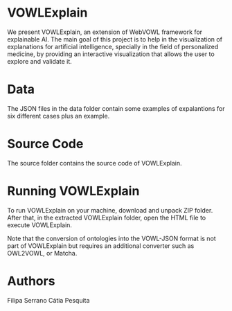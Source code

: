 # VOWLExplain
We present VOWLExplain, an extension of WebVOWL framework for explainable AI. The main goal of this project is to help in the visualization of explanations for artificial intelligence, specially in the field of personalized medicine, by providing an interactive visualization that allows the user to explore and validate it.

# Data

The JSON files in the data folder contain some examples of expalantions for six different cases plus an example.

# Source Code

The source folder contains the source code of VOWLExplain.

# Running VOWLExplain

To run VOWLExplain on your machine, download and unpack ZIP folder. After that, in the extracted VOWLExplain folder, open the HTML file to execute VOWLExplain.

Note that the conversion of ontologies into the VOWL-JSON format is not part of VOWLExplain but requires an additional converter such as OWL2VOWL, or Matcha. 

# Authors

Filipa Serrano 
Cátia Pesquita